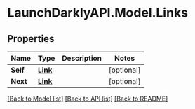 # LaunchDarklyAPI.Model.Links
## Properties

Name | Type | Description | Notes
------------ | ------------- | ------------- | -------------
**Self** | [**Link**](Link.md) |  | [optional] 
**Next** | [**Link**](Link.md) |  | [optional] 

[[Back to Model list]](../README.md#documentation-for-models) [[Back to API list]](../README.md#documentation-for-api-endpoints) [[Back to README]](../README.md)

